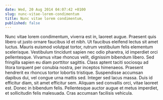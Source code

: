 ```yaml
---
date: Wed, 20 Aug 2014 04:07:42 +0100
slug: nunc-vitae-lorem-condimentum
title: Nunc vitae lorem condimentum,
published: false
---
```

Nunc vitae lorem condimentum, viverra est in, laoreet augue. Praesent quis libero ut justo ornare faucibus id et nibh. Ut faucibus eleifend lectus sit amet luctus. Mauris euismod volutpat tortor, rutrum vestibulum felis elementum scelerisque. Vestibulum tincidunt sapien nec odio pharetra, id imperdiet orci pellentesque. Vivamus vitae rhoncus velit, dignissim bibendum libero. Sed fringilla sapien eu diam porttitor sagittis. Class aptent taciti sociosqu ad litora torquent per conubia nostra, per inceptos himenaeos. Praesent hendrerit ex rhoncus tortor lobortis tristique. Suspendisse accumsan dapibus dui, vel congue urna mattis sed. Integer sed lacus massa. Duis id efficitur diam, sit amet efficitur sem. Aliquam sed convallis orci, vitae laoreet est. Donec in bibendum felis. Pellentesque auctor augue et metus imperdiet, et sollicitudin felis malesuada. Cras accumsan facilisis vehicula.
